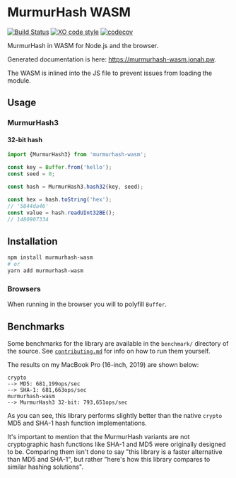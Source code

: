 # MurmurHash WASM

[![Build Status](https://github.com/jonahsnider/murmurhash-wasm/workflows/CI/badge.svg)](https://github.com/jonahsnider/murmurhash-wasm/actions)
[![XO code style](https://img.shields.io/badge/code_style-XO-5ed9c7.svg)](https://github.com/xojs/xo)
[![codecov](https://codecov.io/gh/jonahsnider/murmurhash-wasm/branch/main/graph/badge.svg)](https://codecov.io/jonahsnider/murmurhash-wasm)

MurmurHash in WASM for Node.js and the browser.

Generated documentation is here: <https://murmurhash-wasm.jonah.pw>.

The WASM is inlined into the JS file to prevent issues from loading the module.

## Usage

### MurmurHash3

#### 32-bit hash

```js
import {MurmurHash3} from 'murmurhash-wasm';

const key = Buffer.from('hello');
const seed = 0;

const hash = MurmurHash3.hash32(key, seed);

const hex = hash.toString('hex');
// '5844da46'
const value = hash.readUInt32BE();
// 1480907334
```

## Installation

```sh
npm install murmurhash-wasm
# or
yarn add murmurhash-wasm
```

### Browsers

When running in the browser you will to polyfill `Buffer`.

## Benchmarks

Some benchmarks for the library are available in the `benchmark/` directory of the source.
See [`contributing.md`](contributing.md) for info on how to run them yourself.

The results on my MacBook Pro (16-inch, 2019) are shown below:

```text
crypto
--> MD5: 681,199ops/sec
--> SHA-1: 681,663ops/sec
murmurhash-wasm
--> MurmurHash3 32-bit: 793,651ops/sec
```

As you can see, this library performs slightly better than the native `crypto` MD5 and SHA-1 hash function implementations.

It's important to mention that the MurmurHash variants are not cryptographic hash functions like SHA-1 and MD5 were originally designed to be.
Comparing them isn't done to say "this library is a faster alternative than MD5 and SHA-1", but rather "here's how this library compares to similar hashing solutions".
